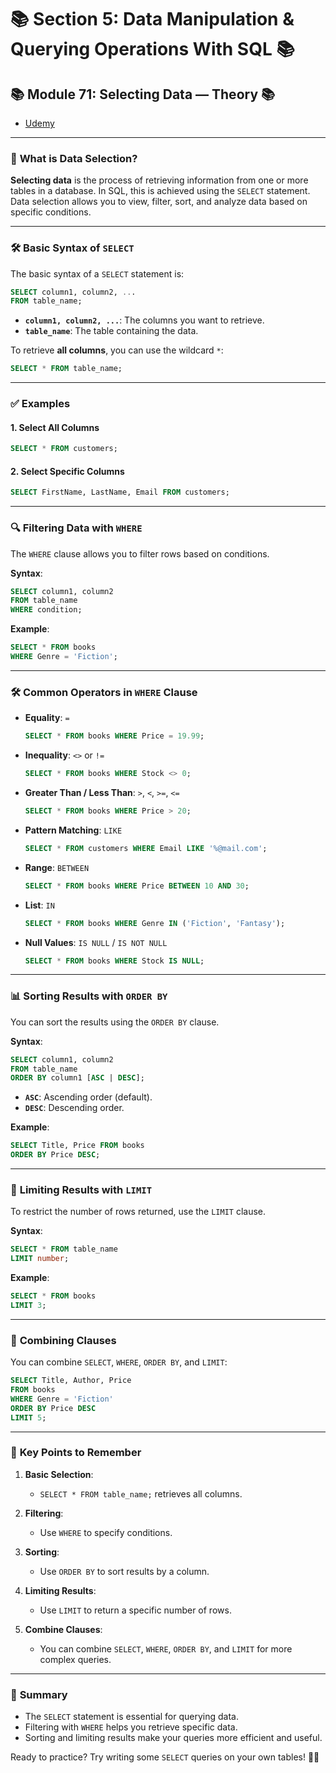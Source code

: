 # 📚 **Section 5: Data Manipulation & Querying Operations With SQL** 📚

## 📚 **Module 71: Selecting Data — Theory** 📚

- [Udemy](https://www.udemy.com/course/sql-the-complete-developers-guide-mysql-postgresql/learn/lecture/28701318#overview)

---

### 🚀 **What is Data Selection?**

**Selecting data** is the process of retrieving information from one or more tables in a database. In SQL, this is achieved using the `SELECT` statement. Data selection allows you to view, filter, sort, and analyze data based on specific conditions.

---

### 🛠️ **Basic Syntax of `SELECT`**

The basic syntax of a `SELECT` statement is:

```sql
SELECT column1, column2, ...
FROM table_name;
```

- **`column1, column2, ...`**: The columns you want to retrieve.
- **`table_name`**: The table containing the data.

To retrieve **all columns**, you can use the wildcard `*`:

```sql
SELECT * FROM table_name;
```

---

### ✅ **Examples**

#### 1. **Select All Columns**

```sql
SELECT * FROM customers;
```

#### 2. **Select Specific Columns**

```sql
SELECT FirstName, LastName, Email FROM customers;
```

---

### 🔍 **Filtering Data with `WHERE`**

The `WHERE` clause allows you to filter rows based on conditions.

**Syntax**:

```sql
SELECT column1, column2
FROM table_name
WHERE condition;
```

**Example**:

```sql
SELECT * FROM books
WHERE Genre = 'Fiction';
```

---

### 🛠️ **Common Operators in `WHERE` Clause**

- **Equality**: `=`

  ```sql
  SELECT * FROM books WHERE Price = 19.99;
  ```

- **Inequality**: `<>` or `!=`

  ```sql
  SELECT * FROM books WHERE Stock <> 0;
  ```

- **Greater Than / Less Than**: `>`, `<`, `>=`, `<=`

  ```sql
  SELECT * FROM books WHERE Price > 20;
  ```

- **Pattern Matching**: `LIKE`

  ```sql
  SELECT * FROM customers WHERE Email LIKE '%@mail.com';
  ```

- **Range**: `BETWEEN`

  ```sql
  SELECT * FROM books WHERE Price BETWEEN 10 AND 30;
  ```

- **List**: `IN`

  ```sql
  SELECT * FROM books WHERE Genre IN ('Fiction', 'Fantasy');
  ```

- **Null Values**: `IS NULL` / `IS NOT NULL`
  ```sql
  SELECT * FROM books WHERE Stock IS NULL;
  ```

---

### 📊 **Sorting Results with `ORDER BY`**

You can sort the results using the `ORDER BY` clause.

**Syntax**:

```sql
SELECT column1, column2
FROM table_name
ORDER BY column1 [ASC | DESC];
```

- **`ASC`**: Ascending order (default).
- **`DESC`**: Descending order.

**Example**:

```sql
SELECT Title, Price FROM books
ORDER BY Price DESC;
```

---

### 🧩 **Limiting Results with `LIMIT`**

To restrict the number of rows returned, use the `LIMIT` clause.

**Syntax**:

```sql
SELECT * FROM table_name
LIMIT number;
```

**Example**:

```sql
SELECT * FROM books
LIMIT 3;
```

---

### 🔄 **Combining Clauses**

You can combine `SELECT`, `WHERE`, `ORDER BY`, and `LIMIT`:

```sql
SELECT Title, Author, Price
FROM books
WHERE Genre = 'Fiction'
ORDER BY Price DESC
LIMIT 5;
```

---

### 📝 **Key Points to Remember**

1. **Basic Selection**:

   - `SELECT * FROM table_name;` retrieves all columns.

2. **Filtering**:

   - Use `WHERE` to specify conditions.

3. **Sorting**:

   - Use `ORDER BY` to sort results by a column.

4. **Limiting Results**:

   - Use `LIMIT` to return a specific number of rows.

5. **Combine Clauses**:
   - You can combine `SELECT`, `WHERE`, `ORDER BY`, and `LIMIT` for more complex queries.

---

### 🌟 **Summary**

- The `SELECT` statement is essential for querying data.
- Filtering with `WHERE` helps you retrieve specific data.
- Sorting and limiting results make your queries more efficient and useful.

Ready to practice? Try writing some `SELECT` queries on your own tables! 🚀😊
